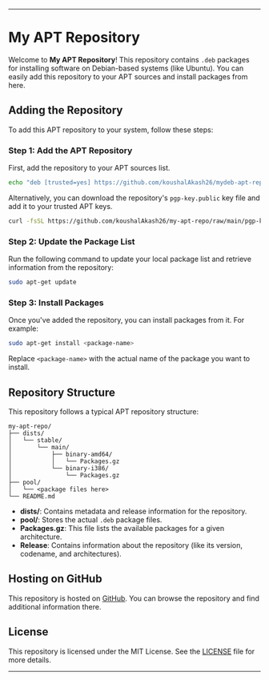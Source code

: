 
---

# My APT Repository

Welcome to **My APT Repository**! This repository contains `.deb` packages for installing software on Debian-based systems (like Ubuntu). You can easily add this repository to your APT sources and install packages from here.

## Adding the Repository

To add this APT repository to your system, follow these steps:

### Step 1: Add the APT Repository

First, add the repository to your APT sources list.

```bash
echo "deb [trusted=yes] https://github.com/koushalAkash26/mydeb-apt-repo/koushal-apt-repo stable main" | sudo tee /etc/apt/sources.list.d/myrepo.list
```

Alternatively, you can download the repository's `pgp-key.public` key file and add it to your trusted APT keys.

```bash
curl -fsSL https://github.com/koushalAkash26/my-apt-repo/raw/main/pgp-key.public | sudo gpg --dearmor -o /etc/apt/trusted.gpg.d/mykey.gpg

```

### Step 2: Update the Package List

Run the following command to update your local package list and retrieve information from the repository:

```bash
sudo apt-get update
```

### Step 3: Install Packages

Once you've added the repository, you can install packages from it. For example:

```bash
sudo apt-get install <package-name>
```

Replace `<package-name>` with the actual name of the package you want to install.

## Repository Structure

This repository follows a typical APT repository structure:

```plaintext
my-apt-repo/
├── dists/
│   └── stable/
│       └── main/
│           ├── binary-amd64/
│           │   └── Packages.gz
│           └── binary-i386/
│               └── Packages.gz
├── pool/
│   └── <package files here>
└── README.md
```

- **dists/**: Contains metadata and release information for the repository.
- **pool/**: Stores the actual `.deb` package files.
- **Packages.gz**: This file lists the available packages for a given architecture.
- **Release**: Contains information about the repository (like its version, codename, and architectures).

## Hosting on GitHub

This repository is hosted on [GitHub](https://github.com/koushalAkash26/my-apt-repo). You can browse the repository and find additional information there.

## License

This repository is licensed under the MIT License. See the [LICENSE](LICENSE) file for more details.

---

